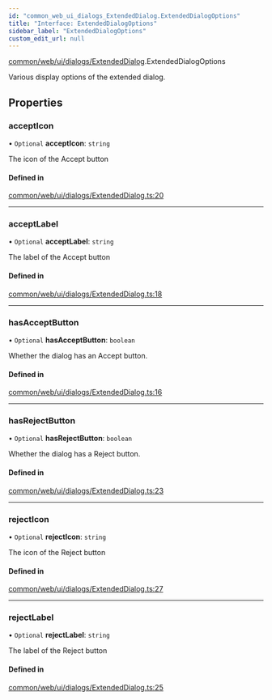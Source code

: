 ```yaml
---
id: "common_web_ui_dialogs_ExtendedDialog.ExtendedDialogOptions"
title: "Interface: ExtendedDialogOptions"
sidebar_label: "ExtendedDialogOptions"
custom_edit_url: null
---
```


[common/web/ui/dialogs/ExtendedDialog](../modules/common_web_ui_dialogs_ExtendedDialog.md).ExtendedDialogOptions

Various display options of the extended dialog.

## Properties

### acceptIcon

• `Optional` **acceptIcon**: `string`

The icon of the Accept button

#### Defined in

[common/web/ui/dialogs/ExtendedDialog.ts:20](https://github.com/Soroush9978/rds-ng/blob/9a997cb/src/common/web/ui/dialogs/ExtendedDialog.ts#L20)

___

### acceptLabel

• `Optional` **acceptLabel**: `string`

The label of the Accept button

#### Defined in

[common/web/ui/dialogs/ExtendedDialog.ts:18](https://github.com/Soroush9978/rds-ng/blob/9a997cb/src/common/web/ui/dialogs/ExtendedDialog.ts#L18)

___

### hasAcceptButton

• `Optional` **hasAcceptButton**: `boolean`

Whether the dialog has an Accept button.

#### Defined in

[common/web/ui/dialogs/ExtendedDialog.ts:16](https://github.com/Soroush9978/rds-ng/blob/9a997cb/src/common/web/ui/dialogs/ExtendedDialog.ts#L16)

___

### hasRejectButton

• `Optional` **hasRejectButton**: `boolean`

Whether the dialog has a Reject button.

#### Defined in

[common/web/ui/dialogs/ExtendedDialog.ts:23](https://github.com/Soroush9978/rds-ng/blob/9a997cb/src/common/web/ui/dialogs/ExtendedDialog.ts#L23)

___

### rejectIcon

• `Optional` **rejectIcon**: `string`

The icon of the Reject button

#### Defined in

[common/web/ui/dialogs/ExtendedDialog.ts:27](https://github.com/Soroush9978/rds-ng/blob/9a997cb/src/common/web/ui/dialogs/ExtendedDialog.ts#L27)

___

### rejectLabel

• `Optional` **rejectLabel**: `string`

The label of the Reject button

#### Defined in

[common/web/ui/dialogs/ExtendedDialog.ts:25](https://github.com/Soroush9978/rds-ng/blob/9a997cb/src/common/web/ui/dialogs/ExtendedDialog.ts#L25)

